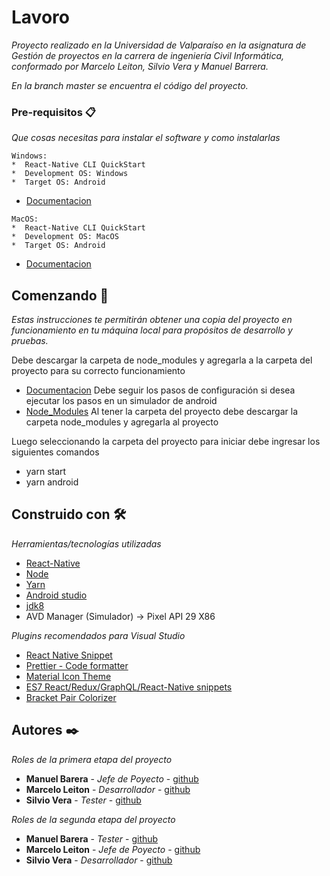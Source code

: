 # Lavoro

_Proyecto realizado en la Universidad de Valparaíso en la asignatura de Gestión de proyectos en la carrera de ingeniería Civil Informática, conformado por Marcelo Leiton, Silvio Vera y Manuel Barrera._

_En la branch master se encuentra el código del proyecto._

### Pre-requisitos 📋

_Que cosas necesitas para instalar el software y como instalarlas_

```
Windows:
*  React-Native CLI QuickStart
*  Development OS: Windows
*  Target OS: Android
```
* [Documentacion](https://reactnative.dev/docs/environment-setup)
```
MacOS:
*  React-Native CLI QuickStart
*  Development OS: MacOS
*  Target OS: Android
```
* [Documentacion](https://reactnative.dev/docs/environment-setup)

## Comenzando 🚀

_Estas instrucciones te permitirán obtener una copia del proyecto en funcionamiento en tu máquina local para propósitos de desarrollo y pruebas._

Debe descargar la carpeta de node_modules y agregarla a la carpeta del proyecto para su correcto funcionamiento
* [Documentacion](https://reactnative.dev/docs/environment-setup)
Debe seguir los pasos de configuración si desea ejecutar los pasos en un simulador de android
* [Node_Modules](https://drive.google.com/file/d/1oZc-F0ndxwVKihyhDVCIiT343Nxsf9RB/view?usp=sharing)
Al tener la carpeta del proyecto debe descargar la carpeta node_modules y agregarla al proyecto

Luego seleccionando la carpeta del proyecto para iniciar debe ingresar los siguientes comandos
*  yarn start
*  yarn android

## Construido con 🛠️

_Herramientas/tecnologías utilizadas_

* [React-Native](https://reactnative.dev/)
* [Node](https://nodejs.org/es/)
* [Yarn](https://classic.yarnpkg.com/en/docs/install/#mac-stable)
* [Android studio](https://developer.android.com/studio)
* [jdk8](https://adoptopenjdk.net/installation.html?variant=openjdk8&jvmVariant=hotspot)
* AVD Manager (Simulador) -> Pixel API 29 X86

_Plugins recomendados para Visual Studio_
* [React Native Snippet](https://marketplace.visualstudio.com/items?itemName=jundat95.react-native-snippet)
* [Prettier - Code formatter](https://marketplace.visualstudio.com/items?itemName=esbenp.prettier-vscode)
* [Material Icon Theme](https://marketplace.visualstudio.com/items?itemName=PKief.material-icon-theme)
* [ES7 React/Redux/GraphQL/React-Native snippets](https://marketplace.visualstudio.com/items?itemName=dsznajder.es7-react-js-snippets)
* [Bracket Pair Colorizer](https://marketplace.visualstudio.com/items?itemName=CoenraadS.bracket-pair-colorizer)

## Autores ✒️

_Roles de la primera etapa del proyecto_

* **Manuel Barera** - *Jefe de Poyecto* - [github](https://github.com/manuelbarrerav)
* **Marcelo Leiton** - *Desarrollador*  - [github](https://github.com/marceloleiton)
* **Silvio Vera** - *Tester*            - [github](https://github.com/silviovera)

_Roles de la segunda etapa del proyecto_

* **Manuel Barera** - *Tester*            - [github](https://github.com/manuelbarrerav)
* **Marcelo Leiton** - *Jefe de Poyecto*  - [github](https://github.com/marceloleiton)
* **Silvio Vera** - *Desarrollador*       - [github](https://github.com/silviovera)
